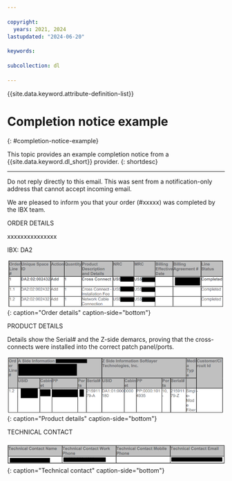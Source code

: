 ```yaml
---

copyright:
  years: 2021, 2024
lastupdated: "2024-06-20"

keywords:

subcollection: dl

---
```


{{site.data.keyword.attribute-definition-list}}

# Completion notice example
{: #completion-notice-example}

This topic provides an example completion notice from a {{site.data.keyword.dl_short}} provider.
{: shortdesc}

---

Do not reply directly to this email. This was sent from a notification-only address that cannot accept incoming email.

We are pleased to inform you that your order (#xxxxx) was completed by the IBX team.

ORDER DETAILS

xxxxxxxxxxxxxxx

IBX: DA2

![Order details](images/order-details.png){: caption="Order details" caption-side="bottom"}

PRODUCT DETAILS

Details show the Serial# and the Z-side demarcs, proving that the cross-connects were installed into the correct patch panel/ports.

![Product details](images/product-details.png){: caption="Product details" caption-side="bottom"}

TECHNICAL CONTACT

![Technical contact](images/technical-contact.png){: caption="Technical contact" caption-side="bottom"}

